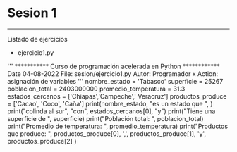 # Sesion 1

---
Listado de ejercicios

* ejercicio1.py

'''
*********** Curso de programación acelerada en Python ************
Date 04-08-2022
File: sesion/ejercicio1.py
Autor: Programador x
Action: asignación de variables
'''
nombre_estado = 'Tabasco'
superficie = 25267
poblacion_total = 2403000000
promedio_temperatura = 31.3
estados_cercanos = ['Chiapas','Campeche',' Veracruz']
productos_produce = ['Cacao',  'Coco', 'Caña']
print(nombre_estado, "es un estado que ", )
print("colinda al sur", "con", estados_cercanos[0], "y")
print("Tiene una superficie de ", superficie) 
print("Población total: ", poblacion_total)
print("Promedio de temperatura: ", promedio_temperatura)
print("Productos que produce: ", productos_produce[0], ',', productos_produce[1], 'y', productos_produce[2] )

